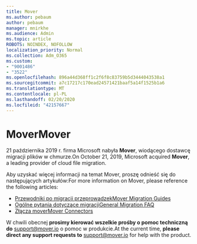 ```yaml
---
title: Mover
ms.author: pebaum
author: pebaum
manager: mnirkhe
ms.audience: Admin
ms.topic: article
ROBOTS: NOINDEX, NOFOLLOW
localization_priority: Normal
ms.collection: Adm_O365
ms.custom:
- "9001486"
- "3522"
ms.openlocfilehash: 896a44d368ff1c2f6f8c83759b5d3444043538a1
ms.sourcegitcommit: a7c17217c170ead24571421baaf5a14f1525b1a6
ms.translationtype: MT
ms.contentlocale: pl-PL
ms.lasthandoff: 02/20/2020
ms.locfileid: "42157667"
---
```

# <a name="mover"></a><span data-ttu-id="ab534-102">Mover</span><span class="sxs-lookup"><span data-stu-id="ab534-102">Mover</span></span>

<span data-ttu-id="ab534-103">21 października 2019 r. firma Microsoft nabyła **Mover**, wiodącego dostawcę migracji plików w chmurze.</span><span class="sxs-lookup"><span data-stu-id="ab534-103">On October 21, 2019, Microsoft acquired **Mover**, a leading provider of cloud file migration.</span></span>

<span data-ttu-id="ab534-104">Aby uzyskać więcej informacji na temat Mover, proszę odnieść się do następujących artykułów:</span><span class="sxs-lookup"><span data-stu-id="ab534-104">For more information on Mover, please reference the following articles:</span></span>

- [<span data-ttu-id="ab534-105">Przewodniki po migracji przeprowadzek</span><span class="sxs-lookup"><span data-stu-id="ab534-105">Mover Migration Guides</span></span>](https://mover.io/guides/)
- [<span data-ttu-id="ab534-106">Ogólne pytania dotyczące migracji</span><span class="sxs-lookup"><span data-stu-id="ab534-106">General Migration FAQ</span></span>](https://mover.io/guides/general/)
- [<span data-ttu-id="ab534-107">Złącza mover</span><span class="sxs-lookup"><span data-stu-id="ab534-107">Mover Connectors</span></span>](https://mover.io/connectors/)

<span data-ttu-id="ab534-108">W chwili obecnej **prosimy kierować wszelkie prośby o pomoc techniczną do** [support@mover.io](mailto:support@mover.io) o pomoc w produkcie.</span><span class="sxs-lookup"><span data-stu-id="ab534-108">At the current time, **please direct any support requests to** [support@mover.io](mailto:support@mover.io) for help with the product.</span></span> 

 